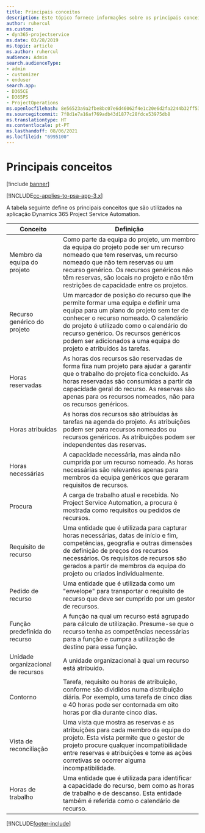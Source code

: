 ```yaml
---
title: Principais conceitos
description: Este tópico fornece informações sobre os principais conceitos para a gestão de recursos no Project Service Automation.
author: ruhercul
ms.custom:
- dyn365-projectservice
ms.date: 03/28/2019
ms.topic: article
ms.author: ruhercul
audience: Admin
search.audienceType:
- admin
- customizer
- enduser
search.app:
- D365CE
- D365PS
- ProjectOperations
ms.openlocfilehash: 8e56523a9a2fbe8bc07e6d46062f4e1c20e6d2fa2244b32ff53e96d898b0086c
ms.sourcegitcommit: 7f8d1e7a16af769adb43d1877c28fdce53975db8
ms.translationtype: HT
ms.contentlocale: pt-PT
ms.lasthandoff: 08/06/2021
ms.locfileid: "6995100"
---
```

# <a name="key-concepts"></a>Principais conceitos

[!include [banner](../includes/psa-now-project-operations.md)]

[!INCLUDE[cc-applies-to-psa-app-3.x](../includes/cc-applies-to-psa-app-3x.md)]

A tabela seguinte define os principais conceitos que são utilizados na aplicação Dynamics 365 Project Service Automation.

| Conceito                    | Definição |
|----------------------------|------------|
| Membro da equipa do projeto        | Como parte da equipa do projeto, um membro da equipa do projeto pode ser um recurso nomeado que tem reservas, um recurso nomeado que não tem reservas ou um recurso genérico. Os recursos genéricos não têm reservas, são locais no projeto e não têm restrições de capacidade entre os projetos. |
| Recurso genérico do projeto   | Um marcador de posição do recurso que lhe permite formar uma equipa e definir uma equipa para um plano do projeto sem ter de conhecer o recurso nomeado. O calendário do projeto é utilizado como o calendário do recurso genérico. Os recursos genéricos podem ser adicionados a uma equipa do projeto e atribuídos às tarefas. |
| Horas reservadas               | As horas dos recursos são reservadas de forma fixa num projeto para ajudar a garantir que o trabalho do projeto fica concluído. As horas reservadas são consumidas a partir da capacidade geral do recurso. As reservas são apenas para os recursos nomeados, não para os recursos genéricos. |
| Horas atribuídas             | As horas dos recursos são atribuídas às tarefas na agenda do projeto. As atribuições podem ser para recursos nomeados ou recursos genéricos. As atribuições podem ser independentes das reservas. |
| Horas necessárias             | A capacidade necessária, mas ainda não cumprida por um recurso nomeado. As horas necessárias são relevantes apenas para membros da equipa genéricos que geraram requisitos de recursos. |
| Procura                     | A carga de trabalho atual e recebida. No Project Service Automation, a procura é mostrada como requisitos ou pedidos de recursos. |
| Requisito de recurso       | Uma entidade que é utilizada para capturar horas necessárias, datas de início e fim, competências, geografia e outras dimensões de definição de preços dos recursos necessários. Os requisitos de recursos são gerados a partir de membros da equipa do projeto ou criados individualmente. |
| Pedido de recurso           | Uma entidade que é utilizada como um "envelope" para transportar o requisito de recurso que deve ser cumprido por um gestor de recursos. |
| Função predefinida do recurso      | A função na qual um recurso está agrupado para cálculo de utilização. Presume-se que o recurso tenha as competências necessárias para a função e cumpra a utilização de destino para essa função. |
| Unidade organizacional de recursos | A unidade organizacional à qual um recurso está atribuído. |
| Contorno                    | Tarefa, requisito ou horas de atribuição, conforme são divididos numa distribuição diária. Por exemplo, uma tarefa de cinco dias e 40 horas pode ser contornada em oito horas por dia durante cinco dias. |
| Vista de reconciliação        | Uma vista que mostra as reservas e as atribuições para cada membro da equipa do projeto. Esta vista permite que o gestor de projeto procure qualquer incompatibilidade entre reservas e atribuições e tome as ações corretivas se ocorrer alguma incompatibilidade. |
| Horas de trabalho                 | Uma entidade que é utilizada para identificar a capacidade do recurso, bem como as horas de trabalho e de descanso. Esta entidade também é referida como o calendário de recurso. |


[!INCLUDE[footer-include](../includes/footer-banner.md)]